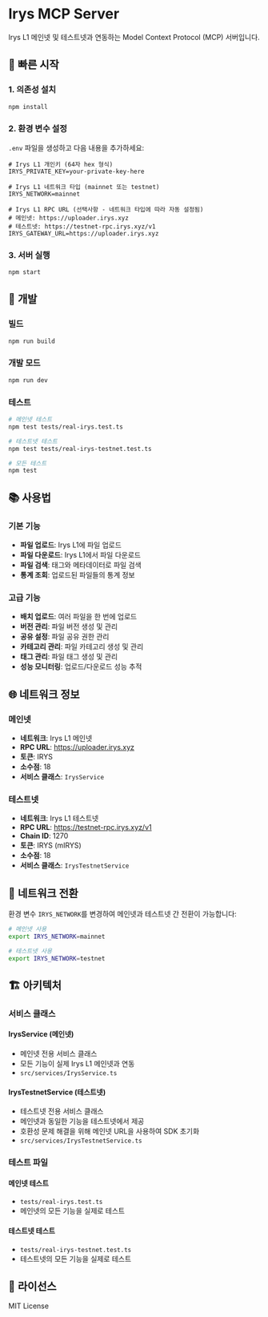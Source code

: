 # Irys MCP Server

Irys L1 메인넷 및 테스트넷과 연동하는 Model Context Protocol (MCP) 서버입니다.

## 🚀 빠른 시작

### 1. 의존성 설치

```bash
npm install
```

### 2. 환경 변수 설정

`.env` 파일을 생성하고 다음 내용을 추가하세요:

```env
# Irys L1 개인키 (64자 hex 형식)
IRYS_PRIVATE_KEY=your-private-key-here

# Irys L1 네트워크 타입 (mainnet 또는 testnet)
IRYS_NETWORK=mainnet

# Irys L1 RPC URL (선택사항 - 네트워크 타입에 따라 자동 설정됨)
# 메인넷: https://uploader.irys.xyz
# 테스트넷: https://testnet-rpc.irys.xyz/v1
IRYS_GATEWAY_URL=https://uploader.irys.xyz
```

### 3. 서버 실행

```bash
npm start
```

## 🔧 개발

### 빌드

```bash
npm run build
```

### 개발 모드

```bash
npm run dev
```

### 테스트

```bash
# 메인넷 테스트
npm test tests/real-irys.test.ts

# 테스트넷 테스트
npm test tests/real-irys-testnet.test.ts

# 모든 테스트
npm test
```

## 📚 사용법

### 기본 기능

- **파일 업로드**: Irys L1에 파일 업로드
- **파일 다운로드**: Irys L1에서 파일 다운로드
- **파일 검색**: 태그와 메타데이터로 파일 검색
- **통계 조회**: 업로드된 파일들의 통계 정보

### 고급 기능

- **배치 업로드**: 여러 파일을 한 번에 업로드
- **버전 관리**: 파일 버전 생성 및 관리
- **공유 설정**: 파일 공유 권한 관리
- **카테고리 관리**: 파일 카테고리 생성 및 관리
- **태그 관리**: 파일 태그 생성 및 관리
- **성능 모니터링**: 업로드/다운로드 성능 추적

## 🌐 네트워크 정보

### 메인넷
- **네트워크**: Irys L1 메인넷
- **RPC URL**: https://uploader.irys.xyz
- **토큰**: IRYS
- **소수점**: 18
- **서비스 클래스**: `IrysService`

### 테스트넷
- **네트워크**: Irys L1 테스트넷
- **RPC URL**: https://testnet-rpc.irys.xyz/v1
- **Chain ID**: 1270
- **토큰**: IRYS (mIRYS)
- **소수점**: 18
- **서비스 클래스**: `IrysTestnetService`

## 🔄 네트워크 전환

환경 변수 `IRYS_NETWORK`를 변경하여 메인넷과 테스트넷 간 전환이 가능합니다:

```bash
# 메인넷 사용
export IRYS_NETWORK=mainnet

# 테스트넷 사용
export IRYS_NETWORK=testnet
```

## 🏗️ 아키텍처

### 서비스 클래스

#### IrysService (메인넷)
- 메인넷 전용 서비스 클래스
- 모든 기능이 실제 Irys L1 메인넷과 연동
- `src/services/IrysService.ts`

#### IrysTestnetService (테스트넷)
- 테스트넷 전용 서비스 클래스
- 메인넷과 동일한 기능을 테스트넷에서 제공
- 호환성 문제 해결을 위해 메인넷 URL을 사용하여 SDK 초기화
- `src/services/IrysTestnetService.ts`

### 테스트 파일

#### 메인넷 테스트
- `tests/real-irys.test.ts`
- 메인넷의 모든 기능을 실제로 테스트

#### 테스트넷 테스트
- `tests/real-irys-testnet.test.ts`
- 테스트넷의 모든 기능을 실제로 테스트

## 📝 라이선스

MIT License 